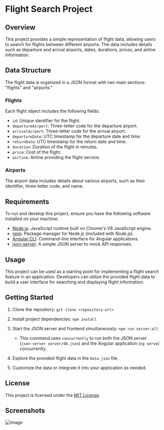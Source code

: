 # Flight Search Project

## Overview
This project provides a simple representation of flight data, allowing users to search for flights between different airports. The data includes details such as departure and arrival airports, dates, durations, prices, and airline information.

## Data Structure
The flight data is organized in a JSON format with two main sections: "flights" and "airports."

### Flights
Each flight object includes the following fields:
- `id`: Unique identifier for the flight.
- `departureAirport`: Three-letter code for the departure airport.
- `arrivalAirport`: Three-letter code for the arrival airport.
- `departureDate`: UTC timestamp for the departure date and time.
- `returnDate`: UTC timestamp for the return date and time.
- `duration`: Duration of the flight in minutes.
- `price`: Cost of the flight.
- `airline`: Airline providing the flight service.

### Airports
The airport data includes details about various airports, such as their identifier, three-letter code, and name.

## Requirements
To run and develop this project, ensure you have the following software installed on your machine:

- [Node.js](https://nodejs.org/): JavaScript runtime built on Chrome's V8 JavaScript engine.
- [npm](https://www.npmjs.com/): Package manager for Node.js (included with Node.js).
- [Angular CLI](https://angular.io/cli): Command-line interface for Angular applications.
- [json-server](https://github.com/typicode/json-server): A simple JSON server to mock API responses.

## Usage
This project can be used as a starting point for implementing a flight search feature in an application. Developers can utilize the provided flight data to build a user interface for searching and displaying flight information.

## Getting Started
1. Clone the repository: `git clone <repository-url>`
2. Install project dependencies: `npm install`
3. Start the JSON server and frontend simultaneously: `npm run server:all`
   - This command uses `concurrently` to run both the JSON server (`json-server server/db.json`) and the Angular application (`ng serve`) concurrently.

4. Explore the provided flight data in the `data.json` file.
5. Customize the data or integrate it into your application as needed.

## License
This project is licensed under the [MIT License](LICENSE).

## Screenshots
![image](https://github.com/myistaken/flight-booking-project-angular/assets/102411484/caa66da3-34c5-4ced-961b-f710e3079f43)

